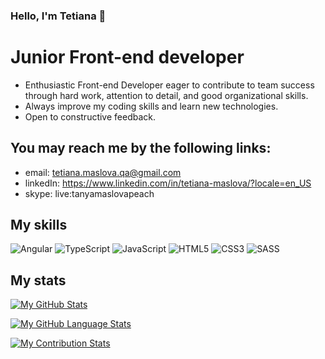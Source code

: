 ### Hello, I'm Tetiana 👋

# Junior Front-end developer

- Enthusiastic Front-end Developer eager to contribute to team success through hard work, attention to detail, and good organizational skills. 
- Always improve my coding skills and learn new technologies. 
- Open to constructive feedback.

## You may reach me by the following links: 

- email: tetiana.maslova.qa@gmail.com
- linkedIn: https://www.linkedin.com/in/tetiana-maslova/?locale=en_US
- skype: live:tanyamaslovapeach

## My skills

![Angular](https://img.shields.io/badge/angular-%23DD0031.svg?style=for-the-badge&logo=angular&logoColor=white)
![TypeScript](https://img.shields.io/badge/typescript-%23007ACC.svg?style=for-the-badge&logo=typescript&logoColor=white)
![JavaScript](https://img.shields.io/badge/javascript-%23323330.svg?style=for-the-badge&logo=javascript&logoColor=%23F7DF1E)
![HTML5](https://img.shields.io/badge/html5-%23E34F26.svg?style=for-the-badge&logo=html5&logoColor=white)
![CSS3](https://img.shields.io/badge/css3-%231572B6.svg?style=for-the-badge&logo=css3&logoColor=white)
![SASS](https://img.shields.io/badge/SASS-hotpink.svg?style=for-the-badge&logo=SASS&logoColor=white)

## My stats

[![My GitHub Stats](https://github-readme-stats.vercel.app/api/?username=tetianaMas&count_private=true&theme=react&showicons=true)]()

[![My GitHub Language Stats](https://github-readme-stats.vercel.app/api/top-langs/?username=tetianaMas&langs_count=5&theme=react)]()

[![My Contribution Stats](https://github-contribution-stats.vercel.app/api/?username=tetianaMas)](https://github.com/tetianaMas/github-contribution-stats/)
